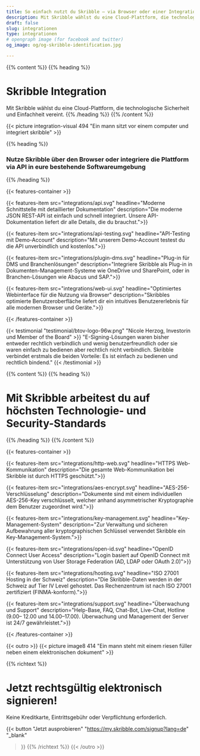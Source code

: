 ```yaml
---
title: So einfach nutzt du Skribble – via Browser oder einer Integration
description: Mit Skribble wählst du eine Cloud-Plattform, die technologische Sicherheit und Einfachheit vereint. Nutze Skribble über den Browser oder integriere die Plattform.
draft: false
slug: integrationen
type: integrationen
# opengraph image (for facebook and twitter)
og_image: og/og-skribble-identification.jpg

---
```


{{% content %}}
{{% heading %}}
# Skribble Integration
Mit Skribble wählst du eine Cloud-Plattform, die technologische Sicherheit <br class="hide-for-mobile">und Einfachheit vereint. 
{{% /heading %}}
{{% /content %}}

{{< picture integration-visual 494 "Ein mann sitzt vor einem computer und integriert skribble" >}}

{{% heading %}}
### Nutze Skribble über den Browser oder integriere die Plattform <br class="hide-for-mobile">via API in eure bestehende Softwareumgebung
{{% /heading %}}

{{< features-container >}}

  {{< features-item src="integrations/api.svg" 
    headline="Moderne Schnittstelle mit detaillierter Dokumentation" 
    description="Die moderne JSON REST-API ist einfach und schnell integriert. Unsere API-Dokumentation liefert dir alle Details, die du brauchst.">}}

  {{< features-item src="integrations/api-testing.svg" 
    headline="API-Testing mit Demo-Account" 
    description="Mit unserem Demo-Account testest du die API unverbindlich und kostenlos.">}}

  {{< features-item src="integrations/plugin-dms.svg" 
    headline="Plug-in für DMS und Branchenlösungen" 
    description="Integriere Skribble als Plug-in in Dokumenten-Management-Systeme wie OneDrive und SharePoint, oder in Branchen-Lösungen wie Abacus und SAP.">}}

  {{< features-item src="integrations/web-ui.svg" 
    headline="Optimiertes Webinterface für die Nutzung via Browser" 
    description="Skribbles optimierte Benutzeroberfläche liefert dir ein intuitives Benutzererlebnis für alle modernen Browser und Geräte.">}}

{{< /features-container >}}

[//]: # (--------------------------------------------------------------------------------------------------------------)

{{< testimonial "testimonial/btov-logo-96w.png" "Nicole Herzog, Investorin und Member of the Board" >}}
"E-Signing-Lösungen waren bisher entweder rechtlich verbindlich und wenig benutzerfreundlich oder sie waren einfach zu bedienen aber rechtlich nicht verbindlich. Skribble verbindet erstmals die beiden Vorteile: Es ist einfach zu bedienen und rechtlich bindend." {{< /testimonial >}}

[//]: # (--------------------------------------------------------------------------------------------------------------)

{{% content %}}
{{% heading %}}
# Mit Skribble arbeitest du auf höchsten Technologie- und Security-Standards
{{% /heading %}}
{{% /content %}}

{{< features-container >}}

  {{< features-item src="integrations/http-web.svg" 
    headline="HTTPS Web-Kommunikation" 
    description="Die gesamte Web-Kommunikation bei Skribble ist durch HTTPS geschützt.">}}

  {{< features-item src="integrations/aes-encrypt.svg" 
    headline="AES-256-Verschlüsselung" 
    description="Dokumente sind mit einem individuellen AES-256-Key verschlüsselt, welcher anhand asymmetrischer Kryptographie dem Benutzer zugeordnet wird.">}}

  {{< features-item src="integrations/key-management.svg" 
    headline="Key-Management-System" 
    description="Zur Verwaltung und sicheren Aufbewahrung aller kryptographischen Schlüssel verwendet Skribble ein Key-Management-System.">}}

  {{< features-item src="integrations/open-id.svg" 
    headline="OpenID Connect User Access" 
    description="Login basiert auf OpenID Connect mit Unterstützung von User Storage Federation (AD, LDAP oder OAuth 2.0)">}}

  {{< features-item src="integrations/hosting.svg" 
    headline="ISO 27001 Hosting in der Schweiz" 
    description="Die Skribble-Daten werden in der Schweiz auf Tier IV Level gehostet. Das Rechenzentrum ist nach ISO 27001 zertifiziert (FINMA-konform).">}}

  {{< features-item src="integrations/support.svg" 
    headline="Überwachung und Support" 
    description="Help-Base, FAQ, Chat-Bot, Live-Chat, Hotline (9.00– 12.00 und 14.00–17.00). Überwachung und Management der Server ist 24/7 gewährleistet.">}}

{{< /features-container >}}

[//]: # (--------------------------------------------------------------------------------------------------------------)

{{< outro >}}
{{< picture image8 414 "Ein mann steht mit einem riesen füller neben einem elektronischen dokument" >}}

{{% richtext %}}
# Jetzt rechtsgültig elektronisch signieren!
Keine Kreditkarte, Eintrittsgebühr oder Verpflichtung erforderlich.

{{< button
  "Jetzt ausprobieren"
  "https://my.skribble.com/signup?lang=de"
  "_blank"
>}}
{{% /richtext %}}
{{< /outro >}}
